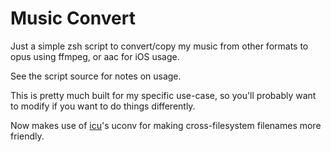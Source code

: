 # Music Convert

Just a simple zsh script to convert/copy my music from other formats to opus
using ffmpeg, or aac for iOS usage.

See the script source for notes on usage.

This is pretty much built for my specific use-case, so you'll probably want to
modify if you want to do things differently.

Now makes use of [icu](https://icu.unicode.org)'s uconv for making
cross-filesystem filenames more friendly.
